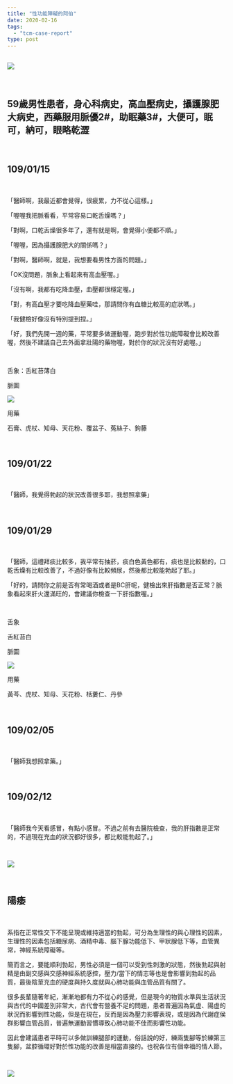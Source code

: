 ```yaml
---
title: "性功能障礙的阿伯"
date: 2020-02-16
tags: 
  - "tcm-case-report"
type: post
---
```


## ![](/images/uploads/man-3256751_1280-300x184.jpg)

 

## 59歲男性患者，身心科病史，高血壓病史，攝護腺肥大病史，西藥服用脈優2#，助眠藥3#，大便可，眠可，納可，眼略乾澀

 

## 109/01/15

 

「醫師啊，我最近都會覺得，很疲累，力不從心這樣。」

「喔喔我把脈看看，平常容易口乾舌燥嗎？」

「對啊，口乾舌燥很多年了，還有就是啊，會覺得小便都不順。」

「喔喔，因為攝護腺肥大的關係嗎？」

「對啊，醫師啊，就是，我想要看男性方面的問題。」

「OK沒問題，脈象上看起來有高血壓喔。」

「沒有啊，我都有吃降血壓，血壓都很穩定喔。」

「對，有高血壓才要吃降血壓藥哇，那請問你有血糖比較高的症狀嗎。」

「我健檢好像沒有特別提到捏。」

「好，我們先開一週的藥，平常要多做運動喔，跑步對於性功能障礙會比較改善喔，然後不建議自己去外面拿壯陽的藥物喔，對於你的狀況沒有好處喔。」

 

舌象：舌紅苔薄白

脈圖

![](/images/uploads/537861090115-300x212.png)

用藥

石膏、虎杖、知母、天花粉、覆盆子、菟絲子、鉤藤

 

## 109/01/22

 

「醫師，我覺得勃起的狀況改善很多耶，我想照拿藥」

 

## 109/01/29

 

「醫師，這禮拜痰比較多，我平常有抽菸，痰白色黃色都有，痰也是比較黏的，口乾舌燥有比較改善了，不過好像有比較頻尿，然後都比較能勃起了耶。」

「好的，請問你之前是否有常喝酒或者是BC肝呢，健檢出來肝指數是否正常？脈象看起來肝火還滿旺的，會建議你檢查一下肝指數喔。」

 

舌象

舌紅苔白

脈圖

![](/images/uploads/537861090129-300x212.png)

用藥

黃芩、虎杖、知母、天花粉、栝蔞仁、丹參

 

## 109/02/05

 

「醫師我想照拿藥。」

 

## 109/02/12

 

「醫師我今天看感冒，有點小感冒。不過之前有去醫院檢查，我的肝指數是正常的，不過現在充血的狀況都好很多，都比較能勃起了。」

 

![](/images/uploads/硬阿伯-300x196.jpg)

 

## 陽痿

 

系指在正常性交下不能呈現或維持適當的勃起，可分為生理性的與心理性的因素，生理性的因素包括糖尿病、酒精中毒、腦下腺功能低下、甲狀腺低下等，血管異常，神經系統障礙等。

簡而言之，要能順利勃起，男性必須是一個可以受到性刺激的狀態，然後勃起與射精是由副交感與交感神經系統感控，壓力/當下的情志等也是會影響到勃起的品質，最後陰莖充血的硬度與持久度就與心肺功能與血管品質有關了。

很多長輩隨著年紀，漸漸地都有力不從心的感覺，但是現今的物質水準與生活狀況與古代的中國差別非常大，古代會有營養不足的問題，患者普遍因為氣虛、陽虛的狀況而影響到性功能，但是在現在，反而是因為壓力影響表現，或是因為代謝症侯群影響血管品質，普遍無運動習慣導致心肺功能不佳而影響性功能。

因此會建議患者平時可以多做訓練腿部的運動，俗話說的好，練兩隻腳等於練第三隻腳，盆腔循環好對於性功能的改善是相當直接的。也祝各位有個幸福的情人節。

 

![](/images/uploads/bodybuilder-285x300.jpg)
